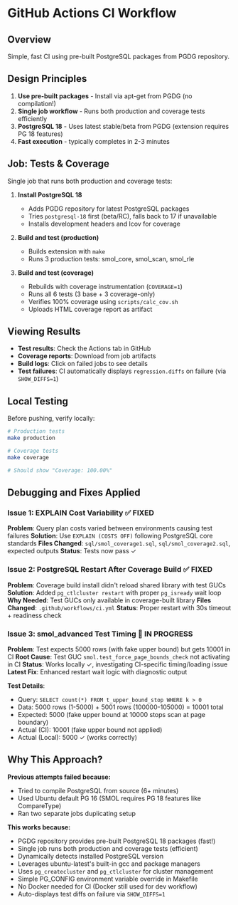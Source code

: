 # GitHub Actions CI Workflow

## Overview

Simple, fast CI using pre-built PostgreSQL packages from PGDG repository.

## Design Principles

1. **Use pre-built packages** - Install via apt-get from PGDG (no compilation!)
2. **Single job workflow** - Runs both production and coverage tests efficiently
3. **PostgreSQL 18** - Uses latest stable/beta from PGDG (extension requires PG 18 features)
4. **Fast execution** - typically completes in 2-3 minutes

## Job: Tests & Coverage

Single job that runs both production and coverage tests:

1. **Install PostgreSQL 18**
   - Adds PGDG repository for latest PostgreSQL packages
   - Tries `postgresql-18` first (beta/RC), falls back to 17 if unavailable
   - Installs development headers and lcov for coverage

2. **Build and test (production)**
   - Builds extension with `make`
   - Runs 3 production tests: smol_core, smol_scan, smol_rle

3. **Build and test (coverage)**
   - Rebuilds with coverage instrumentation (`COVERAGE=1`)
   - Runs all 6 tests (3 base + 3 coverage-only)
   - Verifies 100% coverage using `scripts/calc_cov.sh`
   - Uploads HTML coverage report as artifact

## Viewing Results

- **Test results**: Check the Actions tab in GitHub
- **Coverage reports**: Download from job artifacts
- **Build logs**: Click on failed jobs to see details
- **Test failures**: CI automatically displays `regression.diffs` on failure (via `SHOW_DIFFS=1`)

## Local Testing

Before pushing, verify locally:

```bash
# Production tests
make production

# Coverage tests
make coverage

# Should show "Coverage: 100.00%"
```

## Debugging and Fixes Applied

### Issue 1: EXPLAIN Cost Variability ✅ FIXED

**Problem**: Query plan costs varied between environments causing test failures
**Solution**: Use `EXPLAIN (COSTS OFF)` following PostgreSQL core standards
**Files Changed**: `sql/smol_coverage1.sql`, `sql/smol_coverage2.sql`, expected outputs
**Status**: Tests now pass ✓

### Issue 2: PostgreSQL Restart After Coverage Build ✅ FIXED

**Problem**: Coverage build install didn't reload shared library with test GUCs
**Solution**: Added `pg_ctlcluster restart` with proper `pg_isready` wait loop
**Why Needed**: Test GUCs only available in coverage-built library
**Files Changed**: `.github/workflows/ci.yml`
**Status**: Proper restart with 30s timeout + readiness check

### Issue 3: smol_advanced Test Timing 🔧 IN PROGRESS

**Problem**: Test expects 5000 rows (with fake upper bound) but gets 10001 in CI
**Root Cause**: Test GUC `smol.test_force_page_bounds_check` not activating in CI
**Status**: Works locally ✓, investigating CI-specific timing/loading issue
**Latest Fix**: Enhanced restart wait logic with diagnostic output

**Test Details**:
- Query: `SELECT count(*) FROM t_upper_bound_stop WHERE k > 0`
- Data: 5000 rows (1-5000) + 5001 rows (100000-105000) = 10001 total
- Expected: 5000 (fake upper bound at 10000 stops scan at page boundary)
- Actual (CI): 10001 (fake upper bound not applied)
- Actual (Local): 5000 ✓ (works correctly)

## Why This Approach?

**Previous attempts failed because:**
- Tried to compile PostgreSQL from source (6+ minutes)
- Used Ubuntu default PG 16 (SMOL requires PG 18 features like CompareType)
- Ran two separate jobs duplicating setup

**This works because:**
- PGDG repository provides pre-built PostgreSQL 18 packages (fast!)
- Single job runs both production and coverage tests (efficient)
- Dynamically detects installed PostgreSQL version
- Leverages ubuntu-latest's built-in gcc and package managers
- Uses `pg_createcluster` and `pg_ctlcluster` for cluster management
- Simple PG_CONFIG environment variable override in Makefile
- No Docker needed for CI (Docker still used for dev workflow)
- Auto-displays test diffs on failure via `SHOW_DIFFS=1`
